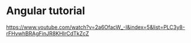 # Angular tutorial
https://www.youtube.com/watch?v=2a6OfacW_-I&index=5&list=PLC3y8-rFHvwhBRAgFinJR8KHIrCdTkZcZ 
